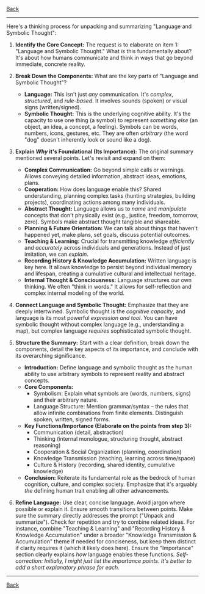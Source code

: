 [Back](README.md)

---

Here's a thinking process for unpacking and summarizing "Language and Symbolic Thought":

1.  **Identify the Core Concept:** The request is to elaborate on item 1: "Language and Symbolic Thought." What *is* this fundamentally about? It's about how humans communicate and think in ways that go beyond immediate, concrete reality.

2.  **Break Down the Components:** What are the key parts of "Language and Symbolic Thought"?
    *   **Language:** This isn't just *any* communication. It's *complex*, *structured*, and *rule-based*. It involves sounds (spoken) or visual signs (written/signed).
    *   **Symbolic Thought:** This is the underlying cognitive ability. It's the capacity to use one thing (a symbol) to represent *something else* (an object, an idea, a concept, a feeling). Symbols can be words, numbers, icons, gestures, etc. They are often *arbitrary* (the word "dog" doesn't inherently look or sound like a dog).

3.  **Explain *Why* it's Foundational (Its Importance):** The original summary mentioned several points. Let's revisit and expand on them:
    *   **Complex Communication:** Go beyond simple calls or warnings. Allows conveying detailed information, abstract ideas, emotions, plans.
    *   **Cooperation:** How does language enable this? Shared understanding, planning complex tasks (hunting strategies, building projects), coordinating actions among many individuals.
    *   **Abstract Thought:** Language allows us to *name* and *manipulate* concepts that don't physically exist (e.g., justice, freedom, tomorrow, zero). Symbols make abstract thought tangible and shareable.
    *   **Planning & Future Orientation:** We can talk about things that haven't happened yet, make plans, set goals, discuss potential outcomes.
    *   **Teaching & Learning:** Crucial for transmitting knowledge *efficiently* and *accurately* across individuals and generations. Instead of just imitation, we can *explain*.
    *   **Recording History & Knowledge Accumulation:** Written language is key here. It allows knowledge to persist beyond individual memory and lifespan, creating a cumulative cultural and intellectual heritage.
    *   **Internal Thought & Consciousness:** Language structures our own thinking. We often "think in words." It allows for self-reflection and complex internal modeling of the world.

4.  **Connect Language and Symbolic Thought:** Emphasize that they are deeply intertwined. Symbolic thought is the *cognitive capacity*, and language is its most powerful *expression and tool*. You can have symbolic thought without complex language (e.g., understanding a map), but complex language *requires* sophisticated symbolic thought.

5.  **Structure the Summary:** Start with a clear definition, break down the components, detail the key aspects of its importance, and conclude with its overarching significance.
    *   **Introduction:** Define language and symbolic thought as the human ability to use arbitrary symbols to represent reality and abstract concepts.
    *   **Core Components:**
        *   Symbolism: Explain what symbols are (words, numbers, signs) and their arbitrary nature.
        *   Language Structure: Mention grammar/syntax – the rules that allow infinite combinations from finite elements. Distinguish spoken, written, signed forms.
    *   **Key Functions/Importance (Elaborate on the points from step 3):**
        *   Communication (detail, abstraction)
        *   Thinking (internal monologue, structuring thought, abstract reasoning)
        *   Cooperation & Social Organization (planning, coordination)
        *   Knowledge Transmission (teaching, learning across time/space)
        *   Culture & History (recording, shared identity, cumulative knowledge)
    *   **Conclusion:** Reiterate its fundamental role as the bedrock of human cognition, culture, and complex society. Emphasize that it's arguably *the* defining human trait enabling all other advancements.

6.  **Refine Language:** Use clear, concise language. Avoid jargon where possible or explain it. Ensure smooth transitions between points. Make sure the summary directly addresses the prompt ("Unpack and summarize"). Check for repetition and try to combine related ideas. For instance, combine "Teaching & Learning" and "Recording History & Knowledge Accumulation" under a broader "Knowledge Transmission & Accumulation" theme if needed for conciseness, but keep them distinct if clarity requires it (which it likely does here). Ensure the "Importance" section clearly explains *how* language enables these functions. *Self-correction: Initially, I might just list the importance points. It's better to add a short explanatory phrase for each.*

---

[Back](README.md)
